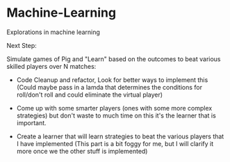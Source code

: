 # Machine-Learning
Explorations in machine learning

Next Step:

Simulate games of Pig and "Learn" based on the outcomes to beat various skilled players over N matches:


- Code Cleanup and refactor, Look for better ways to implement this
(Could maybe pass in a lamda that determines the conditions for roll/don't roll and could eliminate the virtual player)

- Come up with some smarter players (ones with some more complex strategies) but don't waste to much time on this it's the learner that is important. 

- Create a learner that will learn strategies to beat the various players that I have implemented (This part is a bit foggy for me, but I will clarify it more once we the other stuff is implemented)

